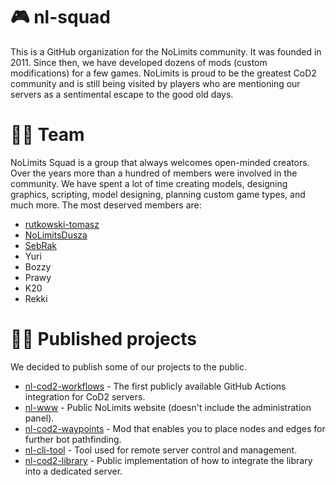 # 🎮 nl-squad

This is a GitHub organization for the NoLimits community. It was founded in 2011. Since then, we have developed dozens of mods (custom modifications) for a few games. NoLimits is proud to be the greatest CoD2 community and is still being visited by players who are mentioning our servers as a sentimental escape to the good old days. 

# 👏🏻 Team

NoLimits Squad is a group that always welcomes open-minded creators. Over the years more than a hundred of members were involved in the community. We have spent a lot of time creating models, designing graphics, scripting, model designing, planning custom game types, and much more. The most deserved members are:

- [rutkowski-tomasz](https://github.com/rutkowski-tomasz)
- [NoLimitsDusza](https://github.com/NoLimitsDusza)
- [SebRak](https://github.com/SebRak)
- Yuri
- Bozzy
- Prawy
- K20
- Rekki

# 👐🏻 Published projects
We decided to publish some of our projects to the public.

- [nl-cod2-workflows](https://github.com/nl-squad/nl-cod2-workflows) - The first publicly available GitHub Actions integration for CoD2 servers.
- [nl-www](https://github.com/nl-squad/nl-www) - Public NoLimits website (doesn't include the administration panel).
- [nl-cod2-waypoints](https://github.com/nl-squad/nl-cod2-waypoints) - Mod that enables you to place nodes and edges for further bot pathfinding.
- [nl-cli-tool](https://github.com/nl-squad/nl-cli-tool) - Tool used for remote server control and management.
- [nl-cod2-library](https://github.com/nl-squad/nl-cod2-library) - Public implementation of how to integrate the library into a dedicated server.
